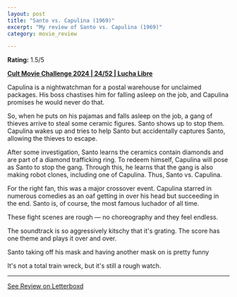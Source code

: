 ```yaml
---
layout: post
title: "Santo vs. Capulina (1969)"
excerpt: "My review of Santo vs. Capulina (1969)"
category: movie_review

---
```


**Rating:** 1.5/5

<b><a href="https://boxd.it/rIGbC/detail" rel="nofollow">Cult Movie Challenge 2024 | 24/52 | Lucha Libre</a></b>

Capulina is a nightwatchman for a postal warehouse for unclaimed packages. His boss chastises him for falling asleep on the job, and Capulina promises he would never do that.

So, when he puts on his pajamas and falls asleep on the job, a gang of thieves arrive to steal some ceramic figures. Santo shows up to stop them. Capulina wakes up and tries to help Santo but accidentally captures Santo, allowing the thieves to escape.

After some investigation, Santo learns the ceramics contain diamonds and are part of a diamond trafficking ring. To redeem himself, Capulina will pose as Santo to stop the gang. Through this, he learns that the gang is also making robot clones, including one of Capulina. Thus, Santo vs. Capulina.

For the right fan, this was a major crossover event. Capulina starred in numerous comedies as an oaf getting in over his head but succeeding in the end. Santo is, of course, the most famous luchador of all time.

These fight scenes are rough — no choreography and they feel endless.

The soundtrack is so aggressively kitschy that it's grating. The score has one theme and plays it over and over.

Santo taking off his mask and having another mask on is pretty funny 

It's not a total train wreck, but it's still a rough watch.

<hr>

[See Review on Letterboxd](https://boxd.it/6E2GJJ)
